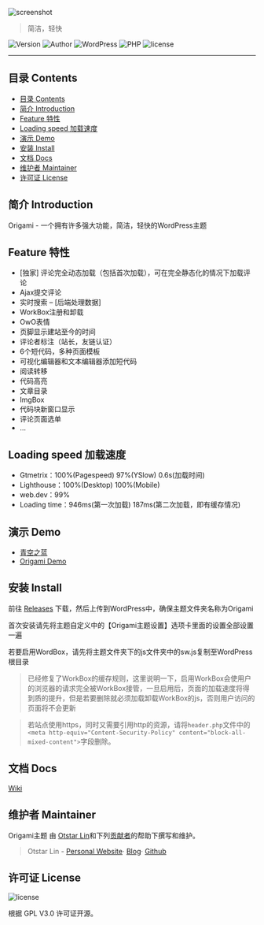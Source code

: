 ![screenshot](https://raw.githubusercontent.com/syfxlin/origami/master/screenshot.png)

> 简洁，轻快

![Version](https://img.shields.io/github/release/syfxlin/origami.svg?label=Version&style=flat-square) ![Author](https://img.shields.io/badge/Author-Otstar%20Lin-blue.svg?style=flat-square) ![WordPress](https://img.shields.io/badge/WordPress-4.4%2B-orange.svg?style=flat-square) ![PHP](https://img.shields.io/badge/php-5.6%2B-green.svg?style=flat-square) ![license](https://img.shields.io/badge/license-GPL%20v3-orange.svg?style=flat-square)

------

## 目录 Contents

- [目录 Contents](#%E7%9B%AE%E5%BD%95-contents)
- [简介 Introduction](#%E7%AE%80%E4%BB%8B-introduction)
- [Feature 特性](#feature-%E7%89%B9%E6%80%A7)
- [Loading speed 加载速度](#loading-speed-%E5%8A%A0%E8%BD%BD%E9%80%9F%E5%BA%A6)
- [演示 Demo](#%E6%BC%94%E7%A4%BA-demo)
- [安装 Install](#%E5%AE%89%E8%A3%85-install)
- [文档 Docs](#%E6%96%87%E6%A1%A3-docs)
- [维护者 Maintainer](#%E7%BB%B4%E6%8A%A4%E8%80%85-maintainer)
- [许可证 License](#%E8%AE%B8%E5%8F%AF%E8%AF%81-license)

## 简介 Introduction

Origami - 一个拥有许多强大功能，简洁，轻快的WordPress主题

## Feature 特性
- [独家] 评论完全动态加载（包括首次加载），可在完全静态化的情况下加载评论
- Ajax提交评论
- 实时搜索 – [后端处理数据]
- WorkBox注册和卸载
- OwO表情
- 页脚显示建站至今的时间
- 评论者标注（站长，友链认证）
- 6个短代码，多种页面模板
- 可视化编辑器和文本编辑器添加短代码
- 阅读转移
- 代码高亮
- 文章目录
- ImgBox
- 代码块新窗口显示
- 评论页面选单
- …

## Loading speed 加载速度

- Gtmetrix：100%(Pagespeed) 97%(YSlow) 0.6s(加载时间)
- Lighthouse：100%(Desktop) 100%(Mobile)
- web.dev：99%
- Loading time：946ms(第一次加载) 187ms(第二次加载，即有缓存情况)

## 演示 Demo

- [青空之蓝](https://blog.ixk.me)
- [Origami Demo](https://origami.ixk.me)

## 安装 Install

前往 [Releases](https://github.com/syfxlin/origami/releases) 下载，然后上传到WordPress中，确保主题文件夹名称为Origami

首次安装请先将主题自定义中的【Origami主题设置】选项卡里面的设置全部设置一遍

若要启用WordBox，请先将主题文件夹下的js文件夹中的sw.js复制至WordPress根目录

> 已经修复了WorkBox的缓存规则，这里说明一下，启用WorkBox会使用户的浏览器的请求完全被WorkBox接管，一旦启用后，页面的加载速度将得到质的提升，但是若要删除就必须加载卸载WorkBox的js，否则用户访问的页面将不会更新

> 若站点使用https，同时又需要引用http的资源，请将`header.php`文件中的`<meta http-equiv="Content-Security-Policy" content="block-all-mixed-content">`字段删除。

## 文档 Docs

[Wiki](https://github.com/syfxlin/origami/wiki)

## 维护者 Maintainer

Origami主题 由 [Otstar Lin](https://ixk.me)和下列[贡献者](https://github.com/syfxlin/origami/graphs/contributors)的帮助下撰写和维护。

> Otstar Lin - [Personal Website](https://ixk.me)· [Blog](https://blog.ixk.me)· [Github](https://github.com/syfxlin)

## 许可证 License

![license](https://img.shields.io/badge/license-GPL%20v3-orange.svg?style=flat-square)

根据 GPL V3.0 许可证开源。

